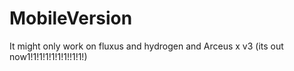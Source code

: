 # MobileVersion
It might only work on fluxus and hydrogen and Arceus x v3 (its out now1!1!1!1!1!1!1!!1!1!)

